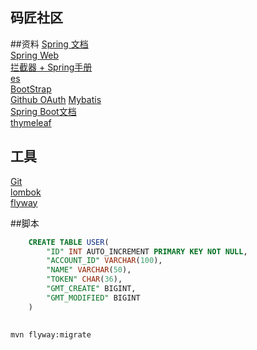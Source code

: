 ## 码匠社区

##资料
[Spring 文档](https://spring.io/guides)  
[Spring Web](https://spring.io/guides/gs/serving-web-content/)  
[拦截器 + Spring手册](https://docs.spring.io/spring-framework/docs/5.0.3.RELEASE/spring-framework-reference/web.html#mvc-config-interceptors)  
[es](https://elasticsearch.cn/explore)  
[BootStrap](https://v3.bootcss.com/)  
[Github OAuth](https://docs.github.com/cn/developers/apps/building-oauth-apps/creating-an-oauth-app)
[Mybatis](http://mybatis.org/spring-boot-starter/mybatis-spring-boot-autoconfigure/)  
[Spring Boot文档](https://docs.spring.io/spring-boot/docs/2.0.0.RC2/reference/htmlsingle/)  
[thymeleaf](https://www.thymeleaf.org/doc/tutorials/3.0/usingthymeleaf.html#setting-attribute-values)  



## 工具
[Git](https://git-scm.com/downloads)   
[lombok](https://projectlombok.org/setup/maven)  
[flyway](https://flywaydb.org/documentation/getstarted/firststeps/maven)  

##脚本
```sql
    CREATE TABLE USER(
        "ID" INT AUTO_INCREMENT PRIMARY KEY NOT NULL,
        "ACCOUNT_ID" VARCHAR(100),
        "NAME" VARCHAR(50),
        "TOKEN" CHAR(36),
        "GMT_CREATE" BIGINT,
        "GMT_MODIFIED" BIGINT
    )
    

```
```bash
mvn flyway:migrate
```